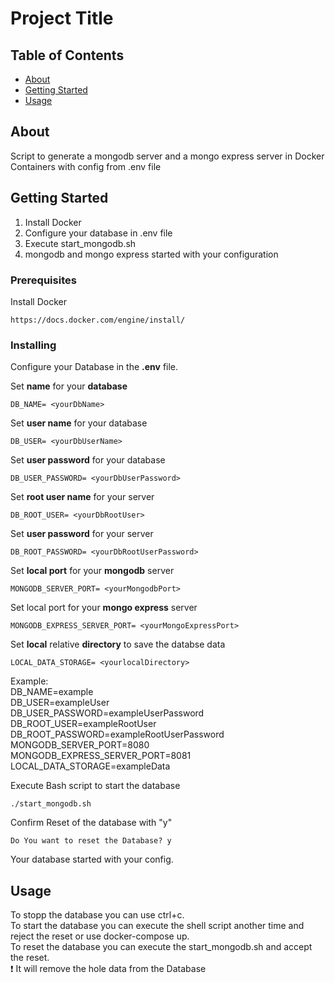 # Project Title

## Table of Contents

- [About](#about)
- [Getting Started](#getting_started)
- [Usage](#usage)

## About <a name = "about"></a>

Script to generate a mongodb server and a mongo express server in Docker Containers with config from .env file

## Getting Started <a name = "getting_started"></a>
1. Install Docker
2. Configure your database in .env file
3. Execute start_mongodb.sh
4. mongodb and mongo express started with your configuration

### Prerequisites

Install Docker

```
https://docs.docker.com/engine/install/
```

### Installing
Configure your Database in the **.env** file.

Set **name** for your **database**
```
DB_NAME= <yourDbName>
```
Set **user name** for your database
```
DB_USER= <yourDbUserName>
```
Set **user password** for your database
```
DB_USER_PASSWORD= <yourDbUserPassword>
```
Set **root user name** for your server
```
DB_ROOT_USER= <yourDbRootUser>
```
Set **user password** for your server
```
DB_ROOT_PASSWORD= <yourDbRootUserPassword>
```
Set **local port** for your **mongodb** server
```
MONGODB_SERVER_PORT= <yourMongodbPort>
```
Set local port for your **mongo express** server
```
MONGODB_EXPRESS_SERVER_PORT= <yourMongoExpressPort>
```
Set **local** relative **directory** to save the databse data
```
LOCAL_DATA_STORAGE= <yourlocalDirectory>
```
Example:<br>
DB_NAME=example <br>
DB_USER=exampleUser <br>
DB_USER_PASSWORD=exampleUserPassword<br>
DB_ROOT_USER=exampleRootUser<br>
DB_ROOT_PASSWORD=exampleRootUserPassword<br>
MONGODB_SERVER_PORT=8080<br>
MONGODB_EXPRESS_SERVER_PORT=8081<br>
LOCAL_DATA_STORAGE=exampleData<br>

Execute Bash script to start the database
```
./start_mongodb.sh
```


Confirm Reset of the database with "y"
```
Do You want to reset the Database? y
```
Your database started with your config. 
## Usage <a name = "usage"></a>
To stopp the database you can use ctrl+c.<br> 
To start the database you can execute the shell script another time and reject the reset or use docker-compose up.<br>
To reset the database you can execute the start_mongodb.sh and accept the reset.<br>
 :heavy_exclamation_mark: It will remove the hole data from the Database

